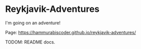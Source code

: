 # Reykjavik-Adventures
I'm going on an adventure!

Page: https://hammurabiscoder.github.io/reykjavik-adventures/

TODOM: README docs.
